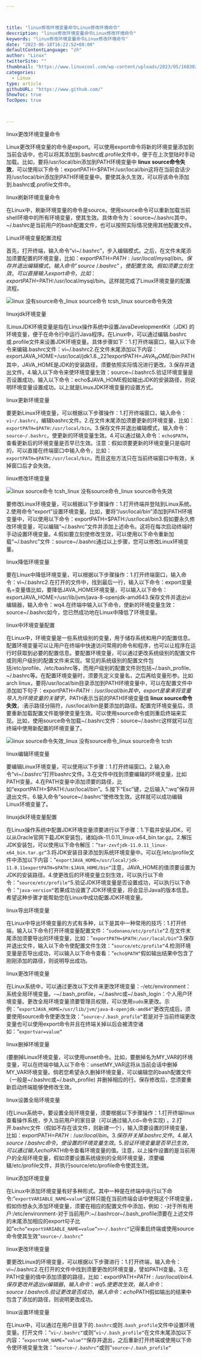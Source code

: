 ```yaml
---



title: "linux修改环境变量命令Linux修改环境命令"
description: "linux修改环境变量命令Linux修改环境命令"
keywords: "linux修改环境变量命令Linux修改环境命令"
date: "2023-06-18T16:22:52+08:00"
defaultContentLanguage: "zh"
author: "Linux"
twitterSite: ""
thumbnail: "https://www.linuxcool.com/wp-content/uploads/2023/05/1683029291868_3.png"
categories:
  - Linux
type: article
githubURL: "https://www.github.com/"
ShowToc: true
TocOpen: true



---
```


linux更改环境变量命令

Linux更改环境变量的命令是export。可以使用export命令将新的环境变量添加到当前会话中，也可以将其添加到.bashrc或.profile文件中，便于在上次登陆时手动加载。比如，要将/usr/local/bin添加到PATH环境变量中 **linux source命令失效**，可以使用以下命令：exportPATH=$PATH:/usr/local/bin这将在当前会话少将/usr/local/bin添加到PATH环境变量中。要使其永久生效，可以将该命令添加到.bashrc或.profile文件中。

linux刷新环境变量命令

在Linux中，刷新环境变量的命令是source。使用source命令可以重新加载当前shell环境中的所有环境变量，使其生效。具体命令为：source~/.bashrc其中，~/.bashrc是当前用户的bash配置文件，也可以按照实际情况使用其他配置文件。

Linux环境变量配置流程

首先，打开终端，输入命令”vi~/.bashrc”，步入编辑模式。之后，在文件末尾添加须要配置的环境变量，比如：exportPATH=$PATH:/usr/local/mysql/bin。保存并退出编辑模式，输入命令”source~/.bashrc”，使配置生效。假如须要立刻生效，可以直接输入export命令，比如：exportPATH=$PATH:/usr/local/mysql/bin。这样就完成了Linux环境变量的配置流程。

![linux 没有source命令_linux source命令 tcsh_linux source命令失效](https://www.linuxcool.com/wp-content/uploads/2023/05/1683029291868_3.png)

linuxjdk环境变量

(LinuxJDK环境变量是指在Linux操作系统中设置JavaDevelopmentKit（JDK) 的环境变量，便于在命令行中运行Java程序。在Linux中，可以通过编辑.bashrc或.profile文件来设置JDK环境变量。具体步骤如下：1.打开终端窗口，输入以下命令来编辑.bashrc文件：vi~/.bashrc2.在文件末尾添加以下内容：exportJAVA_HOME=/usr/local/jdk1.8._221exportPATH=$JAVA_HOME/bin:$PATH其中，JAVA_HOME是JDK的安装路径，须要依照实际情况进行更改。3.保存并退出文件。4.输入以下命令来使环境变量生效：source~/.bashrc5.验证环境变量是否设置成功，输入以下命令：echo$JAVA_HOME假如输出JDK的安装路径，则说明环境变量设置成功。以上就是LinuxJDK环境变量的设置方式。

linux更新环境变量

要更新Linux环境变量，可以根据以下步骤操作：1.打开终端窗口，输入命令：`vi~/.bashrc`，编辑bashrc文件。2.在文件末尾添加须要更新的环境变量，比如：`exportPATH=$PATH:/usr/local/bin`。3.保存文件并退出编辑模式，输入命令：`source~/.bashrc`，使更新的环境变量生效。4.可以通过输入命令：`echo$PATH`，查看更新后的环境变量是否早已生效。注意：假如须要更新的环境变量只是临时的，可以直接在终端窗口中输入命令，比如：`exportPATH=$PATH:/usr/local/bin`，而且这些方法只在当前终端窗口中有效，关掉窗口后才会失效。

linux修改环境变量

![linux source命令 tcsh_linux 没有source命令_linux source命令失效](https://www.linuxcool.com/wp-content/uploads/2023/05/1683029291868_7.jpg)

要修改Linux环境变量，可以根据以下步骤操作：1.打开终端并登陆到Linux系统。2.使用命令“export”设置环境变量。比如，要将“/usr/local/bin”添加到PATH环境变量中，可以使用以下命令：exportPATH=$PATH:/usr/local/bin3.假如要永久修改环境变量，可以编辑“~/.bashrc”文件并添加上述命令。这将在每次启动终端时手动设置环境变量。4.假如要立刻使修改生效，可以使用以下命令重新加载“~/.bashrc”文件：source~/.bashrc通过以上步骤，您可以修改Linux环境变量。

linux降低环境变量

要在Linux中降低环境变量，可以根据以下步骤操作：1.打开终端窗口，输入命令：vi~/.bashrc2.在打开的文件中，找到最后一行，输入以下命令：export变量名=变量值比如，要降低JAVA_HOME环境变量，可以输入以下命令：exportJAVA_HOME=/usr/lib/jvm/java-8-openjdk-amd643.保存文件并退出vi编辑器，输入命令：wq4.在终端中输入以下命令，使新的环境变量生效：source~/.bashrc如今，您已然成功地在Linux中降低了环境变量。

linux中环境变量配置

在Linux中，环境变量是一些系统级别的变量，用于储存系统和用户的配置信息。配置环境变量可以让用户在终端中快速访问常用的命令和程序，也可以让程序在运行时获取到必要的配置信息。要配置环境变量，可以通过更改系统级别的配置文件或则用户级别的配置文件来实现。常见的系统级别的配置文件包括/etc/profile、/etc/bashrc等，而用户级别的配置文件则包括~/.bash_profile、~/.bashrc等。在配置环境变量时，须要先定义变量名，之后再给变量形参。比如arch linux，要将/usr/local/bin目录添加到PATH环境变量中，可以在配置文件中添加如下句子：exportPATH=$PATH:/usr/local/bin其中，export是拿来将变量导入为环境变量的关键字，$PATH表示当前的PATH环境变量值 **linux source命令失效**，:表示路径分隔符，/usr/local/bin是要添加的路径。配置完环境变量后，须要重新加载配置文件能够使变量生效。可以使用source命令或则重启终端来实现。比如，使用source命令加载~/.bashrc文件：source~/.bashrc这样就可以在终端中使用新配置的环境变量了。

![linux source命令失效_linux 没有source命令_linux source命令 tcsh](https://www.linuxcool.com/wp-content/uploads/2023/05/1683029291868_11.png)

linux编辑环境变量

要编辑Linux环境变量，可以使用以下步骤：1.打开终端窗口。2.输入命令“vi~/.bashrc”打开bashrc文件。3.在文件中找到须要编辑的环境变量，比如PATH变量。4.在PATH变量中添加须要的路径，比如“exportPATH=$PATH:/usr/local/bin”。5.按下“Esc”键，之后输入“:wq”保存并退出文件。6.输入命令“source~/.bashrc”使修改生效。这样就可以成功编辑Linux环境变量了。

linuxjdk环境变量配置

在Linux操作系统中配置JDK环境变量须要进行以下步骤：1.下载并安装JDK，可以从Oracle官网下载JDK安装包，诸如jdk-11.0.11_linux-x64_bin.tar.gz。2.解压JDK安装包，可以使用以下命令解压：“`tar-zxvfjdk-11.0.11_linux-x64_bin.tar.gz“`3.将JDK安装目录添加到系统环境变量中。可以在/etc/profile文件中添加以下内容：“`exportJAVA_HOME=/usr/local/jdk-11.0.11exportPATH=$PATH:$JAVA_HOME/bin“`注意，JAVA_HOME的值须要设置为JDK的安装路径。4.使更改后的环境变量立刻生效，可以执行以下命令：“`source/etc/profile“`5.验证JDK环境变量是否设置成功，可以执行以下命令：“`java-version“`若果成功设置了JDK环境变量，将会显示Java的版本信息。希望这种步骤才能帮助您在Linux中成功配置JDK环境变量。

linux导出环境变量

在Linux中导出环境变量的方式有多种，以下是其中一种常用的技巧：1.打开终端，输入以下命令打开环境变量配置文件：“`sudonano/etc/profile“`2.在文件末尾添加须要导出的环境变量，比如：“`exportPATH=$PATH:/usr/local/bin“`3.保存并退出文件，输入以下命令使配置文件生效：“`source/etc/profile“`4.检测环境变量是否导出成功，可以输入以下命令查看：“`echo$PATH“`假如输出结果中包含了刚刚添加的路径，则说明导出成功。

linux更改环境变量

在Linux系统中，可以通过更改以下文件来更改环境变量：-/etc/environment：系统全局环境变量。-~/.bash_profile，~/.bashrc或~/.bash_login：个人用户环境变量。更改全局环境变量须要管理员权限，可以使用`sudo`来更改。示例：“`exportJAVA_HOME=/usr/lib/jvm/java-8-openjdk-amd64“`更改完成后，须要使用source命令使更改生效：“`source~/.bash_profile“`若是对于当前终端更改变量也可以使用export命令并且在终端关掉以后会被清空诸如：“`exportvar=value“`

linux删掉环境变量

(要删掉Linux环境变量，可以使用unset命令。比如，要删掉名为MY_VAR的环境变量，可以在终端中输入以下命令：unsetMY_VAR这将从当前会话中删掉MY_VAR环境变量。倘若您希望永久删掉环境变量，可以编辑您的bash配置文件（一般是~/.bashrc或~/.bash_profile) 并删掉相应的行。保存修改后，您须要重新启动终端能够使修改生效。

linux设置全局环境变量

(在Linux系统中，要设置全局环境变量，须要根据以下步骤操作：1.打开终端linux查看操作系统，步入当前用户的家目录（可以通过输入cd~命令实现) 。2.打开.bashrc文件（假如不存在该文件，则新建一个），输入须要设置的环境变量，比如：exportPATH=$PATH:/usr/local/bin。3.保存并关掉.bashrc文件。4.输入source~/.bashrc命令，使设置的环境变量生效。5.验证环境变量是否早已生效，可以通过输入echo$PATH命令查看环境变量的值。注意，以上操作设置的是当前用户的全局环境变量，假如须要设置系统级别的全局环境变量，须要编辑/etc/profile文件，并执行source/etc/profile命令使其生效。

linux添加环境变量

在Linux中添加环境变量有好多种形式。其中一种是在终端中执行以下命令:“`exportVARIABLE_NAME=value“`这样只能在当前终端会话中使用这个环境变量，假如你想永久添加环境变量，须要在相应的配置文件中添加，例如：-对于所有用户:/etc/environment-对于当前用户:~/.bashrcor~/.bash_profile须要在上述文件的末尾添加相应的export句子比如“`echo”exportVARIABLE_NAME=value”>>~/.bashrc“`记得重启终端或使用source命令使其生效“`source~/.bashrc“`

linux更改环境变量

要更改Linux的环境变量，可以根据以下步骤进行：1.打开终端，输入命令：vi~/.bashrc2.在打开的文件中找到须要更改的环境变量，譬如PATH变量。3.在PATH变量的值中添加须要的路径，比如：exportPATH=$PATH:/usr/local/bin4.保存更改并退出vi编辑器，输入命令：wq5.使更改生效，输入命令：source~/.bashrc6.验证更改是否成功，输入命令：echo$PATH假如输出的结果中包含了添加的路径，则说明更改成功。

linux设置环境变量

在Linux中，可以通过在用户目录下的`.bashrc`或则`.bash_profile`文件中设置环境变量。打开文件：“`vi~/.bashrc“`或则“`vi~/.bash_profile“`在文件末尾添加以下内容：“`exportVAR_NAME=”value”“`保存并退出，之后重新打开终端或使用以下命令使环境变量生效：“`source~/.bashrc“`或则“`source~/.bash_profile“`